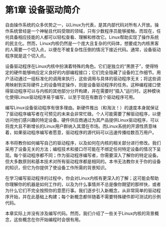 # 第1章 设备驱动简介

自由操作系统的众多优势之一，以Linux为代表，是其内部代码对所有人开放。操作系统曾经是一个神秘且代码受限的领域，只有少数程序员能够接触，而现在，任何具备相应技能的人都可以轻松查看、理解和修改它。Linux帮助实现了操作系统的民主化。然而，Linux内核仍然是一个庞大且复杂的代码体，想要成为内核黑客的人需要一个切入点，以便在不被复杂性压倒的情况下接近代码。通常，设备驱动程序就是这个切入点。

设备驱动程序在Linux内核中扮演着特殊的角色。它们是独立的“黑匣子”，使得特定的硬件能够响应定义良好的内部编程接口；它们完全隐藏了设备的工作细节。用户活动通过一组标准化的调用来执行，这些调用与具体的驱动程序无关；将这些调用映射到实际硬件上的设备特定操作，则是设备驱动程序的任务。这种编程接口使得驱动程序可以与内核的其他部分分开构建，并在需要时“插入”运行时。这种模块化使得Linux驱动程序易于编写，以至于现在有数百个驱动程序可用。

编写Linux设备驱动程序有很多理由。新硬件推出（和淘汰！）的速度本身就保证了驱动程序编写者在可预见的未来会非常忙碌。个人可能需要了解驱动程序，以便访问他们感兴趣的特定设备。硬件供应商通过为其产品提供Linux驱动程序，可以将庞大且不断增长的Linux用户群纳入其潜在市场。而Linux系统的开源性质意味着，如果驱动程序编写者愿意，驱动程序的源代码可以迅速传播给数百万用户。

本书将教你如何编写自己的驱动程序，以及如何在内核的相关部分进行修改。我们采用了设备无关的方法；编程技术和接口尽可能在不绑定任何特定设备的情况下呈现。每个驱动程序都不同；作为驱动程序编写者，你需要深入了解你的特定设备。但大多数原则和基本技术对所有驱动程序都是相同的。本书无法教你关于你的设备的知识，但它为你提供了使设备工作所需的背景知识。

在学习编写驱动程序的过程中，你会对Linux内核有更深入的了解；这可能会帮助你理解你的机器是如何工作的，以及为什么事情并不总是像你期望的那样快，或者为什么它们不完全按照你的意愿行事。我们逐步引入新概念，从非常简单的驱动程序开始，并在此基础上构建；每个新概念都伴随着不需要特殊硬件即可测试的示例代码。

本章实际上并没有涉及编写代码。然而，我们介绍了一些关于Linux内核的背景概念，这些概念在你开始编程时会很有用。
